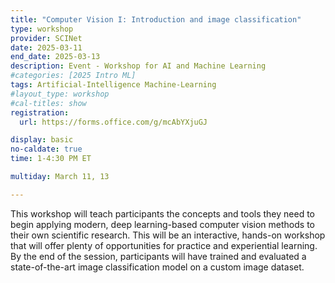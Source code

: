 ```yaml
---
title: "Computer Vision I: Introduction and image classification"
type: workshop
provider: SCINet
date: 2025-03-11
end_date: 2025-03-13
description: Event - Workshop for AI and Machine Learning
#categories: [2025 Intro ML] 
tags: Artificial-Intelligence Machine-Learning
#layout_type: workshop
#cal-titles: show
registration: 
  url: https://forms.office.com/g/mcAbYXjuGJ

display: basic
no-caldate: true
time: 1-4:30 PM ET

multiday: March 11, 13

---
```


This workshop will teach participants the concepts and tools they need to begin applying modern, deep learning-based computer vision methods to their own scientific research.<!--excerpt--> This will be an interactive, hands-on workshop that will offer plenty of opportunities for practice and experiential learning. By the end of the session, participants will have trained and evaluated a state-of-the-art image classification model on a custom image dataset.